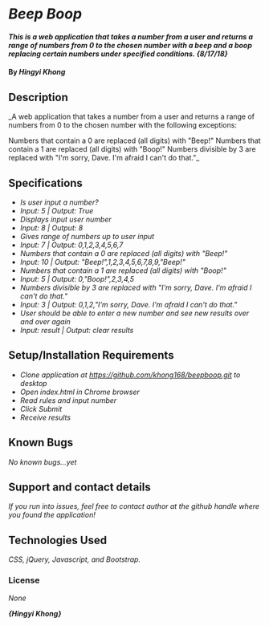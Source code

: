 # _Beep Boop_

#### _This is a web application that takes a number from a user and returns a range of numbers from 0 to the chosen number with a beep and a boop replacing certain numbers under specified conditions.  {8/17/18}_

#### By _**Hingyi Khong**_

## Description

_A web application that takes a number from a user and returns a range of numbers from 0 to the chosen number with the following exceptions:

Numbers that contain a 0 are replaced (all digits) with "Beep!"
Numbers that contain a 1 are replaced (all digits) with "Boop!"
Numbers divisible by 3 are replaced with "I'm sorry, Dave. I'm afraid I can't do that."_

## Specifications

* _Is user input a number?_
* _Input: 5 | Output: True_
* _Displays input user number_
* _Input: 8 | Output: 8_
* _Gives range of numbers up to user input_
* _Input: 7 | Output: 0,1,2,3,4,5,6,7_
* _Numbers that contain a 0 are replaced (all digits) with "Beep!"_
* _Input: 10 | Output: "Beep!",1,2,3,4,5,6,7,8,9,"Beep!"_
* _Numbers that contain a 1 are replaced (all digits) with "Boop!"_
* _Input: 5 | Output: 0,"Boop!",2,3,4,5_
* _Numbers divisible by 3 are replaced with "I'm sorry, Dave. I'm afraid I can't do that."_
* _Input: 3 | Output: 0,1,2,"I'm sorry, Dave. I'm afraid I can't do that."_
* _User should be able to enter a new number and see new results over and over again_
* _Input: result | Output: clear results_

## Setup/Installation Requirements

* _Clone application at https://github.com/khong168/beepboop.git to desktop_
* _Open index.html in Chrome browser_
* _Read rules and input number_
* _Click Submit_
* _Receive results_

## Known Bugs

_No known bugs...yet_

## Support and contact details

_If you run into issues, feel free to contact author at the github handle where you found the application!_

## Technologies Used

_CSS, jQuery, Javascript, and Bootstrap._

### License

*None*

**_{Hingyi Khong}_**
